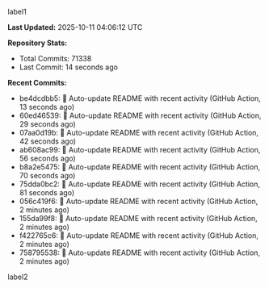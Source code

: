 
label1 
<!-- ACTIVITY_START -->
**Last Updated:** 2025-10-11 04:06:12 UTC

**Repository Stats:**
- Total Commits: 71338
- Last Commit: 14 seconds ago

**Recent Commits:**
- be4dcdbb5: 🤖 Auto-update README with recent activity (GitHub Action, 13 seconds ago)
- 60ed46539: 🤖 Auto-update README with recent activity (GitHub Action, 29 seconds ago)
- 07aa0d19b: 🤖 Auto-update README with recent activity (GitHub Action, 42 seconds ago)
- ab608ac99: 🤖 Auto-update README with recent activity (GitHub Action, 56 seconds ago)
- b8a2e5475: 🤖 Auto-update README with recent activity (GitHub Action, 70 seconds ago)
- 75dda0bc2: 🤖 Auto-update README with recent activity (GitHub Action, 81 seconds ago)
- 056c419f6: 🤖 Auto-update README with recent activity (GitHub Action, 2 minutes ago)
- 155da99f8: 🤖 Auto-update README with recent activity (GitHub Action, 2 minutes ago)
- f422765c6: 🤖 Auto-update README with recent activity (GitHub Action, 2 minutes ago)
- 758795538: 🤖 Auto-update README with recent activity (GitHub Action, 2 minutes ago)
<!-- ACTIVITY_END -->

label2
